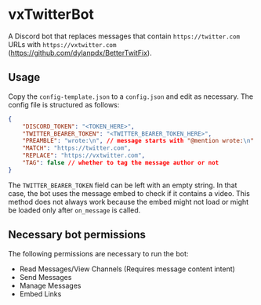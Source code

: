 # vxTwitterBot

A Discord bot that replaces messages that contain `https://twitter.com` URLs with `https://vxtwitter.com` (https://github.com/dylanpdx/BetterTwitFix).

## Usage

Copy the `config-template.json` to a `config.json` and edit as necessary.
The config file is structured as follows:

```json
{
    "DISCORD_TOKEN": "<TOKEN_HERE>",
    "TWITTER_BEARER_TOKEN": "<TWITTER_BEARER_TOKEN_HERE>",
    "PREAMBLE": "wrote:\n", // message starts with "@mention wrote:\n"
    "MATCH": "https://twitter.com",
    "REPLACE": "https://vxtwitter.com",
    "TAG": false // whether to tag the message author or not
}
```

The `TWITTER_BEARER_TOKEN` field can be left with an empty string.
In that case, the bot uses the message embed to check if it contains a video.
This method does not always work because the embed might not load or might be loaded only after `on_message` is called.

## Necessary bot permissions

The following permissions are necessary to run the bot:
* Read Messages/View Channels (Requires message content intent)
* Send Messages
* Manage Messages
* Embed Links
